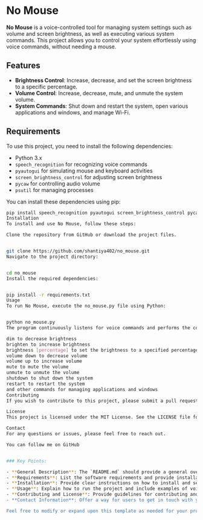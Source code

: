 # No Mouse

**No Mouse** is a voice-controlled tool for managing system settings such as volume and screen brightness, as well as executing various system commands. This project allows you to control your system effortlessly using voice commands, without needing a mouse.

## Features

- **Brightness Control**: Increase, decrease, and set the screen brightness to a specific percentage.
- **Volume Control**: Increase, decrease, mute, and unmute the system volume.
- **System Commands**: Shut down and restart the system, open various applications and windows, and manage Wi-Fi.

## Requirements

To use this project, you need to install the following dependencies:

- Python 3.x
- `speech_recognition` for recognizing voice commands
- `pyautogui` for simulating mouse and keyboard activities
- `screen_brightness_control` for adjusting screen brightness
- `pycaw` for controlling audio volume
- `psutil` for managing processes

You can install these dependencies using pip:

```bash
pip install speech_recognition pyautogui screen_brightness_control pycaw psutil
Installation
To install and use No Mouse, follow these steps:

Clone the repository from GitHub or download the project files.


git clone https://github.com/shantiya402/no_mouse.git
Navigate to the project directory:


cd no_mouse
Install the required dependencies:


pip install -r requirements.txt
Usage
To run No Mouse, execute the no_mouse.py file using Python:


python no_mouse.py
The program continuously listens for voice commands and performs the corresponding action based on the received command. Voice commands may include the following:

dim to decrease brightness
brighten to increase brightness
brightness [percentage] to set the brightness to a specified percentage
volume down to decrease volume
volume up to increase volume
mute to mute the volume
unmute to unmute the volume
shutdown to shut down the system
restart to restart the system
and other commands for managing applications and windows
Contributing
If you wish to contribute to this project, please submit a pull request. Feedback and suggestions are also welcome!

License
This project is licensed under the MIT License. See the LICENSE file for more details.

Contact
For any questions or issues, please feel free to reach out.

You can follow me on GitHub


### Key Points:

- **General Description**: The `README.md` should provide a general overview of what the project is about and its main features.
- **Requirements**: List the software requirements and provide installation instructions.
- **Installation**: Provide clear instructions on how to install and set up the project.
- **Usage**: Explain how to run the project and include examples of voice commands.
- **Contributing and License**: Provide guidelines for contributing and information about the project's license.
- **Contact Information**: Offer a way for users to get in touch with you for questions or issues.

Feel free to modify or expand upon this template as needed for your project!
